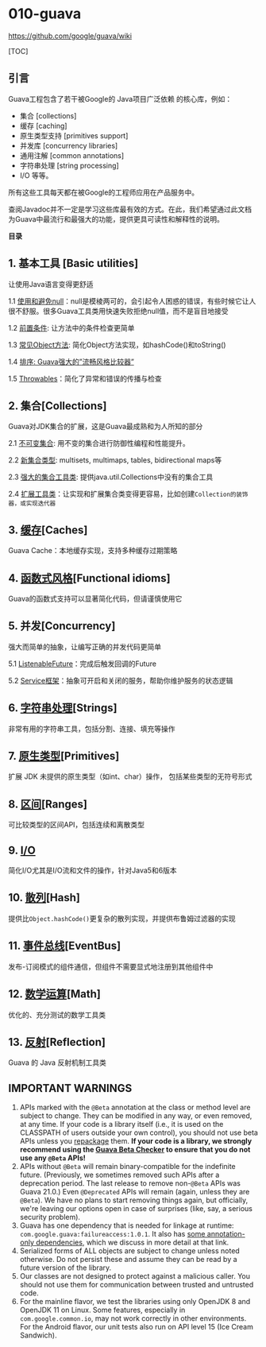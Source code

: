 # 010-guava

https://github.com/google/guava/wiki

[TOC]

## 引言

Guava工程包含了若干被Google的 Java项目广泛依赖 的核心库，例如：

- 集合 [collections] 
- 缓存 [caching]
- 原生类型支持 [primitives support]
- 并发库 [concurrency libraries] 
- 通用注解 [common annotations]
- 字符串处理 [string processing]
- I/O 等等。 

所有这些工具每天都在被Google的工程师应用在产品服务中。

查阅Javadoc并不一定是学习这些库最有效的方式。在此，我们希望通过此文档为Guava中最流行和最强大的功能，提供更具可读性和解释性的说明。

**目录**

## 1. 基本工具 [Basic utilities]

让使用Java语言变得更舒适

1.1 [使用和避免null](http://ifeve.com/using-and-avoiding-null/)：null是模棱两可的，会引起令人困惑的错误，有些时候它让人很不舒服。很多Guava工具类用快速失败拒绝null值，而不是盲目地接受

1.2 [前置条件](http://ifeve.com/google-guava-preconditions/): 让方法中的条件检查更简单

1.3 [常见Object方法](http://ifeve.com/google-guava-commonobjectutilities/): 简化Object方法实现，如hashCode()和toString()

1.4 [排序: Guava强大的”流畅风格比较器”](http://ifeve.com/google-guava-ordering/)

1.5 [Throwables](http://ifeve.com/google-guava-throwables/)：简化了异常和错误的传播与检查

## 2. 集合[Collections]

Guava对JDK集合的扩展，这是Guava最成熟和为人所知的部分

2.1 [不可变集合](http://ifeve.com/google-guava-immutablecollections/): 用不变的集合进行防御性编程和性能提升。

2.2 [新集合类型](http://ifeve.com/google-guava-newcollectiontypes/): multisets, multimaps, tables, bidirectional maps等

2.3 [强大的集合工具类](http://ifeve.com/google-guava-collectionutilities/): 提供java.util.Collections中没有的集合工具

2.4 [扩展工具类](http://ifeve.com/google-guava-collectionhelpersexplained/)：让实现和扩展集合类变得更容易，比如创建`Collection的装饰器，或实现迭代器`

## 3. [缓存](http://ifeve.com/google-guava-cachesexplained)[Caches]

Guava Cache：本地缓存实现，支持多种缓存过期策略

## 4. [函数式风格](http://ifeve.com/google-guava-functional/)[Functional idioms]

Guava的函数式支持可以显著简化代码，但请谨慎使用它

## 5. 并发[Concurrency]

强大而简单的抽象，让编写正确的并发代码更简单

5.1 [ListenableFuture](http://ifeve.com/google-guava-listenablefuture/)：完成后触发回调的Future

5.2 [Service框架](http://ifeve.com/google-guava-serviceexplained/)：抽象可开启和关闭的服务，帮助你维护服务的状态逻辑

## 6. [字符串处理](http://ifeve.com/google-guava-strings/)[Strings]

非常有用的字符串工具，包括分割、连接、填充等操作

## 7. [原生类型](http://ifeve.com/google-guava-primitives/)[Primitives]

扩展 JDK 未提供的原生类型（如int、char）操作， 包括某些类型的无符号形式

## 8. [区间](http://ifeve.com/google-guava-ranges/)[Ranges]

可比较类型的区间API，包括连续和离散类型

## 9. [I/O](http://ifeve.com/google-guava-io/)

简化I/O尤其是I/O流和文件的操作，针对Java5和6版本

## 10. [散列](http://ifeve.com/google-guava-hashing/)[Hash]

提供比`Object.hashCode()`更复杂的散列实现，并提供布鲁姆过滤器的实现

## 11. [事件总线](http://ifeve.com/google-guava-eventbus/)[EventBus]

发布-订阅模式的组件通信，但组件不需要显式地注册到其他组件中

## 12. [数学运算](http://ifeve.com/google-guava-math/)[Math]

优化的、充分测试的数学工具类

## 13. [反射](http://ifeve.com/guava-reflection/)[Reflection]

Guava 的 Java 反射机制工具类

## IMPORTANT WARNINGS

1. APIs marked with the `@Beta` annotation at the class or method level are subject to change. They can be modified in any way, or even removed, at any time. If your code is a library itself (i.e., it is used on the CLASSPATH of users outside your own control), you should not use beta APIs unless you [repackage](https://github.com/google/guava/wiki/UseGuavaInYourBuild#what-if-i-want-to-use-beta-apis-from-a-library-that-people-use-as-a-dependency) them. **If your code is a library, we strongly recommend using the [Guava Beta Checker](https://github.com/google/guava-beta-checker) to ensure that you do not use any `@Beta` APIs!**
2. APIs without `@Beta` will remain binary-compatible for the indefinite future. (Previously, we sometimes removed such APIs after a deprecation period. The last release to remove non-`@Beta` APIs was Guava 21.0.) Even `@Deprecated` APIs will remain (again, unless they are `@Beta`). We have no plans to start removing things again, but officially, we're leaving our options open in case of surprises (like, say, a serious security problem).
3. Guava has one dependency that is needed for linkage at runtime: `com.google.guava:failureaccess:1.0.1`. It also has [some annotation-only dependencies](https://github.com/google/guava/wiki/UseGuavaInYourBuild#what-about-guavas-own-dependencies), which we discuss in more detail at that link.
4. Serialized forms of ALL objects are subject to change unless noted otherwise. Do not persist these and assume they can be read by a future version of the library.
5. Our classes are not designed to protect against a malicious caller. You should not use them for communication between trusted and untrusted code.
6. For the mainline flavor, we test the libraries using only OpenJDK 8 and OpenJDK 11 on Linux. Some features, especially in `com.google.common.io`, may not work correctly in other environments. For the Android flavor, our unit tests also run on API level 15 (Ice Cream Sandwich).